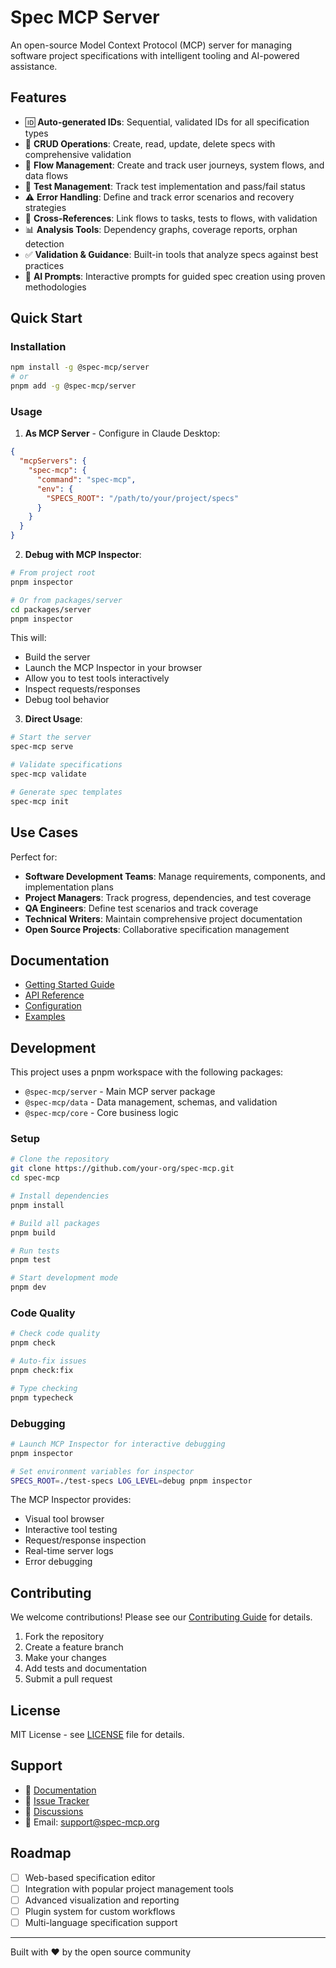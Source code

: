 # Spec MCP Server

An open-source Model Context Protocol (MCP) server for managing software project specifications with intelligent tooling and AI-powered assistance.

## Features

- 🆔 **Auto-generated IDs**: Sequential, validated IDs for all specification types
- 📝 **CRUD Operations**: Create, read, update, delete specs with comprehensive validation
- 🔄 **Flow Management**: Create and track user journeys, system flows, and data flows
- 🧪 **Test Management**: Track test implementation and pass/fail status
- ⚠️ **Error Handling**: Define and track error scenarios and recovery strategies
- 🔗 **Cross-References**: Link flows to tasks, tests to flows, with validation
- 📊 **Analysis Tools**: Dependency graphs, coverage reports, orphan detection
- ✅ **Validation & Guidance**: Built-in tools that analyze specs against best practices
- 🤖 **AI Prompts**: Interactive prompts for guided spec creation using proven methodologies

## Quick Start

### Installation

```bash
npm install -g @spec-mcp/server
# or
pnpm add -g @spec-mcp/server
```

### Usage

1. **As MCP Server** - Configure in Claude Desktop:

```json
{
  "mcpServers": {
    "spec-mcp": {
      "command": "spec-mcp",
      "env": {
        "SPECS_ROOT": "/path/to/your/project/specs"
      }
    }
  }
}
```

2. **Debug with MCP Inspector**:

```bash
# From project root
pnpm inspector

# Or from packages/server
cd packages/server
pnpm inspector
```

This will:
- Build the server
- Launch the MCP Inspector in your browser
- Allow you to test tools interactively
- Inspect requests/responses
- Debug tool behavior

3. **Direct Usage**:

```bash
# Start the server
spec-mcp serve

# Validate specifications
spec-mcp validate

# Generate spec templates
spec-mcp init
```

## Use Cases

Perfect for:
- **Software Development Teams**: Manage requirements, components, and implementation plans
- **Project Managers**: Track progress, dependencies, and test coverage
- **QA Engineers**: Define test scenarios and track coverage
- **Technical Writers**: Maintain comprehensive project documentation
- **Open Source Projects**: Collaborative specification management

## Documentation

- [Getting Started Guide](./docs/getting-started.md)
- [API Reference](./docs/api-reference.md)
- [Configuration](./docs/configuration.md)
- [Examples](./docs/examples.md)

## Development

This project uses a pnpm workspace with the following packages:

- `@spec-mcp/server` - Main MCP server package
- `@spec-mcp/data` - Data management, schemas, and validation
- `@spec-mcp/core` - Core business logic

### Setup

```bash
# Clone the repository
git clone https://github.com/your-org/spec-mcp.git
cd spec-mcp

# Install dependencies
pnpm install

# Build all packages
pnpm build

# Run tests
pnpm test

# Start development mode
pnpm dev
```

### Code Quality

```bash
# Check code quality
pnpm check

# Auto-fix issues
pnpm check:fix

# Type checking
pnpm typecheck
```

### Debugging

```bash
# Launch MCP Inspector for interactive debugging
pnpm inspector

# Set environment variables for inspector
SPECS_ROOT=./test-specs LOG_LEVEL=debug pnpm inspector
```

The MCP Inspector provides:
- Visual tool browser
- Interactive tool testing
- Request/response inspection
- Real-time server logs
- Error debugging

## Contributing

We welcome contributions! Please see our [Contributing Guide](./CONTRIBUTING.md) for details.

1. Fork the repository
2. Create a feature branch
3. Make your changes
4. Add tests and documentation
5. Submit a pull request

## License

MIT License - see [LICENSE](./LICENSE) file for details.

## Support

- 📖 [Documentation](./docs/)
- 🐛 [Issue Tracker](https://github.com/your-org/spec-mcp/issues)
- 💬 [Discussions](https://github.com/your-org/spec-mcp/discussions)
- 📧 Email: support@spec-mcp.org

## Roadmap

- [ ] Web-based specification editor
- [ ] Integration with popular project management tools
- [ ] Advanced visualization and reporting
- [ ] Plugin system for custom workflows
- [ ] Multi-language specification support

---

Built with ❤️ by the open source community